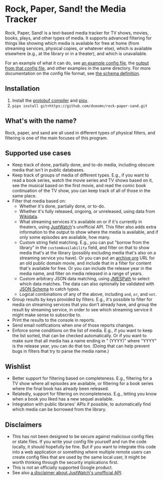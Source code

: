 # Rock, Paper, Sand! the Media Tracker

Rock, Paper, Sand! is a text-based media tracker for TV shows, movies, books,
plays, and other types of media. It supports advanced filtering for things like
showing which media is available for free at home (from streaming services,
physical copies, or whatever else), which is available elsewhere (e.g., at the
library or in a theater), and which is unavailable.

For an example of what it can do, see [an example config
file](examples/basic.config.yaml), the [output from that config
file](examples/basic.output.yaml), and other examples in the same directory. For
more documentation on the config file format, see [the schema
definition](rock_paper_sand/proto/config.proto).

## Installation

1.  Install the [protobuf compiler](https://grpc.io/docs/protoc-installation/)
    and [pipx](https://pypa.github.io/pipx/).
1.  `pipx install git+https://github.com/dseomn/rock-paper-sand.git`

## What's with the name?

Rock, paper, and sand are all used in different types of physical filters, and
filtering is one of the main focuses of this program.

## Supported use cases

*   Keep track of done, partially done, and to-do media, including obscure media
    that isn't in public databases.
*   Keep track of groups of media of different types. E.g., if you want to read
    a book series, watch the movie series and TV shows based on it, see the
    musical based on the first movie, and read the comic book continuation of
    the TV show, you can keep track of all of those in the same place.
*   Filter that media based on:
    *   Whether it's done, partially done, or to-do.
    *   Whether it's fully released, ongoing, or unreleased, using data from
        [Wikidata](https://www.wikidata.org/).
    *   What streaming services it's available on or if it's currently in
        theaters, using [JustWatch](https://www.justwatch.com/)'s unofficial
        API. This filter also adds extra information to the output to show where
        the media is available, and if only some episodes are available, how
        many.
    *   Custom string field matching. E.g., you can put "borrow from the
        library" in the `customAvailability` field, and filter on that to show
        media that's at the library (possibly excluding media that's also on a
        streaming service you have). Or you can put an
        [archive.org](https://archive.org/) URL for an old public domain movie,
        and include that in a filter for content that's available for free. Or
        you can include the release year in the media name, and filter on media
        released in a range of years.
    *   Custom arbitrary JSON data matching, using
        [JMESPath](https://jmespath.org/) to select which data matches. The data
        can also optionally be validated with [JSON
        Schema](https://json-schema.org/) to catch typos.
    *   Logical combinations of any of the above, including `and`, `or`, and
        `not`.
*   Group results by keys provided by filters. E.g., it's possible to filter for
    media on streaming services that you don't already have, and group the
    result by streaming service, in order to see which streaming service it
    might make sense to subscribe to.
*   Print the results to the console in reports.
*   Send email notifications when one of those reports changes.
*   Enforce some conditions on the list of media. E.g., if you want to keep the
    list sorted, that can be checked automatically. Or if you want to make sure
    that all media has a name ending in " (YYYY)" where "YYYY" is the release
    year, you can do that too. (Doing that can help prevent bugs in filters that
    try to parse the media name.)

## Wishlist

*   Better support for filtering based on completeness. E.g., filtering for a TV
    show where all episodes are available, or filtering for a book series where
    the final book has already been released.
*   Relatedly, support for filtering on incompleteness. E.g., letting you know
    when a book you liked has a new sequel available.
*   Integration with public libraries' APIs if possible, to automatically find
    which media can be borrowed from the library.

## Disclaimers

*   This has not been designed to be secure against malicious config files or
    state files. If you write your config file yourself and run the code
    locally, it should hopefully be fine. But if you want to integrate this code
    into a web application or something where multiple remote users can create
    config files that are used by the same local user, it might be worth
    thinking through the security implications first.
*   This is not an officially supported Google product.
*   See also [a disclaimer about JustWatch's unofficial
    API](https://github.com/dawoudt/JustWatchAPI#disclaimer).
